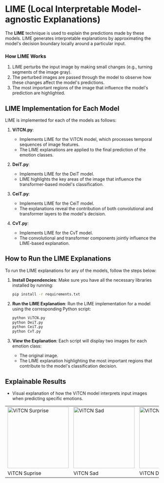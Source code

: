 # LIME (Local Interpretable Model-agnostic Explanations)

The **LIME** technique is used to explain the predictions made by these models. LIME generates interpretable explanations by approximating the model's decision boundary locally around a particular input.

### How LIME Works
1. LIME perturbs the input image by making small changes (e.g., turning segments of the image gray).
2. The perturbed images are passed through the model to observe how these changes affect the model's predictions.
3. The most important regions of the image that influence the model's prediction are highlighted.

## LIME Implementation for Each Model

LIME is implemented for each of the models as follows:

1. **ViTCN.py**: 
    - Implements LIME for the ViTCN model, which processes temporal sequences of image features.
    - The LIME explanations are applied to the final prediction of the emotion classes.

2. **DeiT.py**: 
    - Implements LIME for the DeiT model.
    - LIME highlights the key areas of the image that influence the transformer-based model's classification.

3. **CeiT.py**: 
    - Implements LIME for the CeiT model.
    - The explanations reveal the contribution of both convolutional and transformer layers to the model's decision.

4. **CvT.py**: 
    - Implements LIME for the CvT model.
    - The convolutional and transformer components jointly influence the LIME-based explanation.

## How to Run the LIME Explanations

To run the LIME explanations for any of the models, follow the steps below:

1. **Install Dependencies**:
    Make sure you have all the necessary libraries installed by running:
    ```bash
    pip install -r requirements.txt
    ```
2. **Run the LIME Explanation**:
    Run the LIME implementation for a model using the corresponding Python script:
    ```bash
    python ViTCN.py
    python DeiT.py
    python CeiT.py
    python CvT.py
    ```

3. **View the Explanation**:
    Each script will display two images for each emotion class:
    - The original image.
    - The LIME explanation highlighting the most important regions that contribute to the model's classification decision.

## Explainable Results
- Visual explanation of how the ViTCN model interprets input images when predicting specific emotions.

<table>
  <tr>
    <td><img src="https://github.com/user-attachments/assets/466559a4-56be-400c-b85a-581b4133cb1a" alt="ViTCN Surprise" width="200"></td>
    <td><img src="https://github.com/user-attachments/assets/fd6804c3-44e3-4de8-8311-461e70ac132d" alt="ViTCN Sad" width="200"></td>
    <td><img src="https://github.com/user-attachments/assets/ec71df09-ae45-4b83-8d09-276e2e1cfbac" alt="ViTCN Disgust" width="200"></td>
    <td><img src="https://github.com/user-attachments/assets/02c70507-c7d9-4fe1-93ac-592298151dff" alt="ViTCN Anger" width="200"></td>  
  </tr>
  <tr>
    <td>ViTCN Suprise</td>
    <td>ViTCN Sad</td>
    <td>ViTCN Disgust</td>
    <td>ViTCN Anger</td>
  </tr>
</table>

